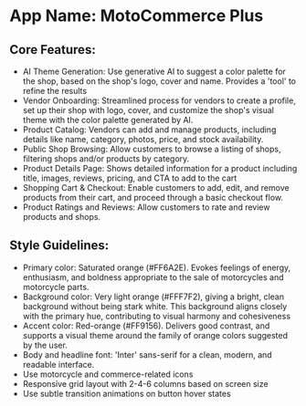 # **App Name**: MotoCommerce Plus

## Core Features:

- AI Theme Generation: Use generative AI to suggest a color palette for the shop, based on the shop's logo, cover and name. Provides a 'tool' to refine the results
- Vendor Onboarding: Streamlined process for vendors to create a profile, set up their shop with logo, cover, and customize the shop's visual theme with the color palette generated by AI.
- Product Catalog: Vendors can add and manage products, including details like name, category, photos, price, and stock availability.
- Public Shop Browsing: Allow customers to browse a listing of shops, filtering shops and/or products by category.
- Product Details Page: Shows detailed information for a product including title, images, reviews, pricing, and CTA to add to the cart
- Shopping Cart & Checkout: Enable customers to add, edit, and remove products from their cart, and proceed through a basic checkout flow.
- Product Ratings and Reviews: Allow customers to rate and review products and shops.

## Style Guidelines:

- Primary color: Saturated orange (#FF6A2E). Evokes feelings of energy, enthusiasm, and boldness appropriate to the sale of motorcycles and motorcycle parts.
- Background color: Very light orange (#FFF7F2), giving a bright, clean background without being stark white. This background aligns closely with the primary hue, contributing to visual harmony and cohesiveness
- Accent color: Red-orange (#FF9156). Delivers good contrast, and supports a visual theme around the family of orange colors suggested by the user.
- Body and headline font: 'Inter' sans-serif for a clean, modern, and readable interface.
- Use motorcycle and commerce-related icons
- Responsive grid layout with 2-4-6 columns based on screen size
- Use subtle transition animations on button hover states